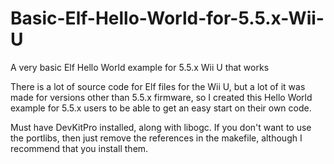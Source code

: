 # Basic-Elf-Hello-World-for-5.5.x-Wii-U
A very basic Elf Hello World example for 5.5.x Wii U that works

There is a lot of source code for Elf files for the Wii U, but a lot of it was made for versions other than 5.5.x firmware, so I created this Hello World example for 5.5.x users to be able to get an easy start on their own code.

Must have DevKitPro installed, along with libogc.  If you don't want to use the portlibs, then just remove the references in the makefile, although I recommend that you install them.
